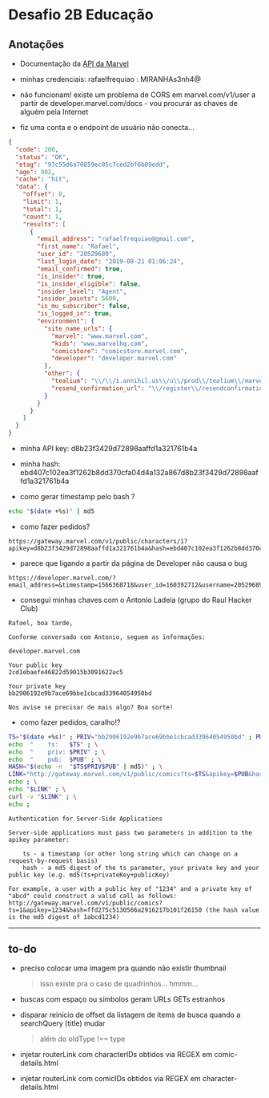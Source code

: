 # Desafio 2B Educação

## Anotações

- Documentação da [API da Marvel](https://developer.marvel.com/documentation/getting_started)

- minhas credenciais: rafaelfrequiao : MIRANHAs3nh4@

- não funcionam! existe um problema de CORS em marvel.com/v1/user a partir de developer.marvel.com/docs - vou procurar as chaves de alguém pela Internet

- fiz uma conta e o endpoint de usuário não conecta...

```json
{
  "code": 200,
  "status": "OK",
  "etag": "97c55d6a70859ec05c7ced2bf6b09edd",
  "age": 902,
  "cache": "hit",
  "data": {
    "offset": 0,
    "limit": 1,
    "total": 1,
    "count": 1,
    "results": [
      {
        "email_address": "rafaelfrequiao@gmail.com",
        "first_name": "Rafael",
        "user_id": "20529689",
        "last_login_date": "2019-08-21 01:06:24",
        "email_confirmed": true,
        "is_insider": true,
        "is_insider_eligible": false,
        "insider_level": "Agent",
        "insider_points": 5600,
        "is_mu_subscriber": false,
        "is_logged_in": true,
        "environment": {
          "site_name_urls": {
            "marvel": "www.marvel.com",
            "kids": "www.marvelhq.com",
            "comicstore": "comicstore.marvel.com",
            "developer": "developer.marvel.com"
          },
          "other": {
            "tealium": "\\/\\/i.annihil.us\\/u\\/prod\\/tealium\\/marvel_com\\/prod\\/utag.js",
            "resend_confirmation_url": "\\/register\\/resendconfirmation"
          }
        }
      }
    ]
  }
}
```

- minha API key: d8b23f3429d72898aaffd1a321761b4a

- minha hash: ebd407c102ea3f1262b8dd370cfa04d4a132a867d8b23f3429d72898aaffd1a321761b4a

- como gerar timestamp pelo bash ?

```bash
echo "$(date +%s)" | md5
```

- como fazer pedidos?

```none
https://gateway.marvel.com/v1/public/characters/1?apikey=d8b23f3429d72898aaffd1a321761b4a&hash=ebd407c102ea3f1262b8dd370cfa04d4a132a867d8b23f3429d72898aaffd1a321761b4a&ts=ee22d35c3eba0884efb5a07ce6343c68
```

- parece que ligando a partir da página de Developer não causa o bug

```none
https://developer.marvel.com/?email_address=&timestamp=1566368718&user_id=160392712&username=20529689&verified=1&sig=ea6c94cf302d877e958b024f3ee5ce12
```

- consegui minhas chaves com o Antonio Ladeia (grupo do Raul Hacker Club)

```none
Rafael, boa tarde,

Conforme conversado com Antonio, seguem as informações:

developer.marvel.com

Your public key
2cd1ebaefe46822d59015b3091622ac5

Your private key
bb2906192e9b7ace69bbe1cbcad33964054950bd

Nos avise se precisar de mais algo? Boa sorte!

```

- como fazer pedidos, caralho!?

```bash
TS="$(date +%s)" ; PRIV="bb2906192e9b7ace69bbe1cbcad33964054950bd" ; PUB="2cd1ebaefe46822d59015b3091622ac5" ; \
echo  "    ts:   $TS" ; \
echo  "    priv: $PRIV" ; \
echo  "    pub:  $PUB" ; \
HASH="$(echo -n  "$TS$PRIV$PUB" | md5)" ; \
LINK="http://gateway.marvel.com/v1/public/comics?ts=$TS&apikey=$PUB&hash=$HASH" ; \
echo ; \
echo "$LINK" ; \
curl -v "$LINK" ; \
echo ;
```

```none
Authentication for Server-Side Applications

Server-side applications must pass two parameters in addition to the apikey parameter:

    ts - a timestamp (or other long string which can change on a request-by-request basis)
    hash - a md5 digest of the ts parameter, your private key and your public key (e.g. md5(ts+privateKey+publicKey)

For example, a user with a public key of "1234" and a private key of "abcd" could construct a valid call as follows: http://gateway.marvel.com/v1/public/comics?ts=1&apikey=1234&hash=ffd275c5130566a2916217b101f26150 (the hash value is the md5 digest of 1abcd1234)
```

-----------------

## to-do

- preciso colocar uma imagem pra quando não existir thumbnail
  > isso existe pra o caso de quadrinhos... hmmm...

- buscas com espaço ou símbolos geram URLs GETs estranhos

- disparar reinicio de offset da listagem de items de busca quando a searchQuery (title) mudar
  > além do oldType !== type

- injetar routerLink com characterIDs obtidos via REGEX em comic-details.html

- injetar routerLink com comicIDs obtidos via REGEX em character-details.html

